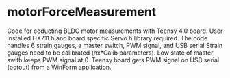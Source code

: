 # motorForceMeasurement

Code for coducting BLDC motor measurements with Teensy 4.0 board.
User installed HX711.h and board specific Servo.h library required.
The code handles 6 strain gauges, a master switch, PWM signal, and USB serial
Strain gauges need to be calibrated (hx*Calib parameters).
Low state of master swith keeps PWM signal at 0.
Teensy board gets PWM signal on USB serial (potout) from a WinForm application.
